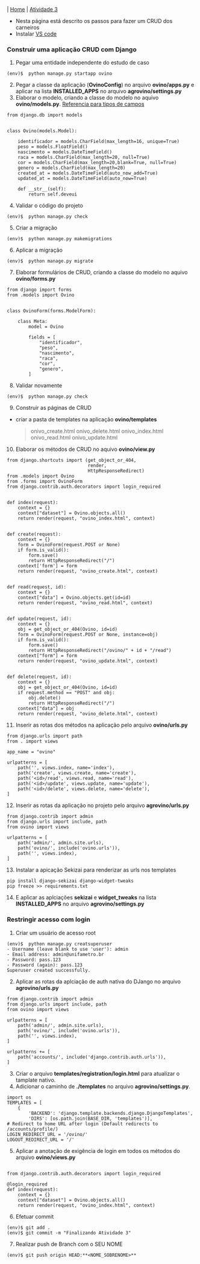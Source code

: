 | [Home](/README.md) | [Atividade 3](/doc/atv3.md)

- Nesta página está descrito os passos para fazer um CRUD dos carneiros
- Instalar [VS code](https://code.visualstudio.com/sha/download?build=stable&os=win32-x64-archive)

### Construir uma aplicação CRUD com Django

1. Pegar uma entidade independente do estudo de caso

```
(env)$  python manage.py startapp ovino
```

2. Pegar a classe da aplicação (**OvinoConfig**) no arquivo **ovino/apps.py** e aplicar na lista **INSTALLED_APPS** no arquivo **agrovino/settings.py**
3. Elaborar o modelo, criando a classe do modelo no aquivo **ovino/models.py**. [Referencia para tipos de campos](https://docs.djangoproject.com/en/4.1/ref/models/fields/#model-field-types)

```
from django.db import models


class Ovino(models.Model):

    identificador = models.CharField(max_length=16, unique=True)
    peso = models.FloatField()
    nascimento = models.DateTimeField()
    raca = models.CharField(max_length=20, null=True)
    cor = models.CharField(max_length=20,blank=True, null=True)
    genero = models.CharField(max_length=20)
    created_at = models.DateTimeField(auto_now_add=True)
    updated_at = models.DateTimeField(auto_now=True)

    def __str__(self):
        return self.deveui

```

4. Validar o código do projeto

```
(env)$  python manage.py check
```

5. Criar a migração

```
(env)$  python manage.py makemigrations
```

6. Aplicar a migração

```
(env)$  python manage.py migrate
```

7. Elaborar formulários de CRUD, criando a classe do modelo no aquivo **ovino/forms.py**

```
from django import forms
from .models import Ovino


class OvinoForm(forms.ModelForm):

	class Meta:
		model = Ovino

		fields = [
			"identificador",
            "peso",
            "nascimento",
            "raca",
            "cor",
            "genero",
		]

```

8. Validar novamente

```
(env)$  python manage.py check
```

9. Construir as páginas de CRUD

- criar a pasta de templates na aplicação **ovino/templates**
  > onivo_create.html
  > onivo_delete.html
  > onivo_index.html
  > onivo_read.html
  > onivo_update.html

10. Elaborar os métodos de CRUD no aquivo **ovino/view.py**

```
from django.shortcuts import (get_object_or_404,
                              render,
                              HttpResponseRedirect)
from .models import Ovino
from .forms import OvinoForm
from django.contrib.auth.decorators import login_required


def index(request):
    context = {}
    context["dataset"] = Ovino.objects.all()
    return render(request, "ovino_index.html", context)


def create(request):
    context = {}
    form = OvinoForm(request.POST or None)
    if form.is_valid():
        form.save()
        return HttpResponseRedirect("/")
    context['form'] = form
    return render(request, "ovino_create.html", context)


def read(request, id):
    context = {}
    context["data"] = Ovino.objects.get(id=id)
    return render(request, "ovino_read.html", context)


def update(request, id):
    context = {}
    obj = get_object_or_404(Ovino, id=id)
    form = OvinoForm(request.POST or None, instance=obj)
    if form.is_valid():
        form.save()
        return HttpResponseRedirect("/ovino/" + id + "/read")
    context["form"] = form
    return render(request, "ovino_update.html", context)


def delete(request, id):
    context = {}
    obj = get_object_or_404(Ovino, id=id)
    if request.method == "POST" and obj:
        obj.delete()
        return HttpResponseRedirect("/")
    context["data"] = obj
    return render(request, "ovino_delete.html", context)

```

11. Inserir as rotas dos métodos na aplicação pelo arquivo **ovino/urls.py**

```
from django.urls import path
from . import views

app_name = "ovino"

urlpatterns = [
    path('', views.index, name='index'),
    path('create', views.create, name='create'),
    path('<id>/read', views.read, name='read'),
    path('<id>/update', views.update, name='update'),
    path('<id>/delete', views.delete, name='delete'),
]
```

12. Inserir as rotas da aplicação no projeto pelo arquivo **agrovino/urls.py**

```
from django.contrib import admin
from django.urls import include, path
from ovino import views

urlpatterns = [
    path('admin/', admin.site.urls),
    path('ovino/', include('ovino.urls')),
    path('', views.index),
]

```

13. Instalar a apicação Sekizai para renderizar as urls nos templates

```
pip install django-sekizai django-widget-tweaks
pip freeze >> requirements.txt
```

14. E aplicar as aplciações **sekizai** e **widget_tweaks** na lista **INSTALLED_APPS** no arquivo **agrovino/settings.py**

### Restringir acesso com login

1. Criar um usuário de acesso root

```
(env)$  python manage.py creatsuperuser
- Username (leave blank to use 'user'): admin
- Email address: admin@unifametro.br
- Password: pass.123
- Password (again): pass.123
Superuser created successfully.
```

2. Aplicar as rotas da aplciação de auth nativa do DJango no arquivo **agrovino/urls.py**

```
from django.contrib import admin
from django.urls import include, path
from ovino import views

urlpatterns = [
    path('admin/', admin.site.urls),
    path('ovino/', include('ovino.urls')),
    path('', views.index),
]

urlpatterns += [
    path('accounts/', include('django.contrib.auth.urls')),
]

```

3.  Criar o arquivo **templates/registration/login.html** para atualizar o tamplate nativo.
4.  Adicionar o caminho de **./templates** no arquivo **agrovino/settings.py**.

```
import os
TEMPLATES = [
    {
        'BACKEND': 'django.template.backends.django.DjangoTemplates',
        'DIRS': [os.path.join(BASE_DIR, 'templates')],
# Redirect to home URL after login (Default redirects to /accounts/profile/)
LOGIN_REDIRECT_URL = '/ovino/'
LOGOUT_REDIRECT_URL = '/'
```

5. Aplicar a anotação de exigência de login em todos os métodos do arquivo **ovino/views.py**

```

from django.contrib.auth.decorators import login_required

@login_required
def index(request):
    context = {}
    context["dataset"] = Ovino.objects.all()
    return render(request, "ovino_index.html", context)

```

6. Efetuar commit

```
(env)$ git add .
(env)$ git commit -m "Finalizando Atividade 3"
```

7. Realizar push de Branch com o SEU NOME

```
(env)$ git push origin HEAD:**<NOME_SOBRENOME>**
```
